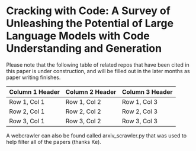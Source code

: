 # Cracking with Code: A Survey of Unleashing the Potential of Large Language Models with Code Understanding and Generation



Please note that the following table of related repos that have been cited in this paper is under construction, and will be filled out in the later months as paper writing finishes. 

| Column 1 Header | Column 2 Header | Column 3 Header |
| --------------- | --------------- | --------------- |
| Row 1, Col 1    | Row 1, Col 2    | Row 1, Col 3    |
| Row 2, Col 1    | Row 2, Col 2    | Row 2, Col 3    |
| Row 3, Col 1    | Row 3, Col 2    | Row 3, Col 3    |


A webcrawler can also be found called arxiv_scrawler.py that was used to help filter all of the papers (thanks Ke). 
